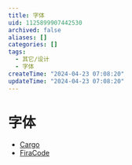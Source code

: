 ```yaml
---
title: 字体
uid: 1125899907442530
archived: false
aliases: []
categories: []
tags:
  - 其它/设计
  - 字体
createTime: "2024-04-23 07:08:20"
updateTime: "2024-04-23 07:08:20"
---
```


# 字体

- [Cargo](https://cargo.site/)
- [FiraCode](https://github.com/tonsky/FiraCode)
